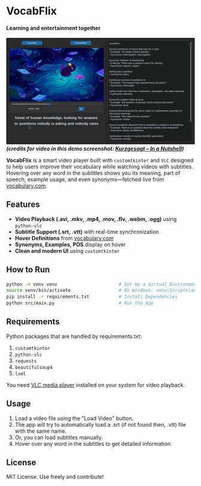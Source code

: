 # VocabFlix
#### Learning and entertainment together

![VocabFlix Screenshot](resources/demo.png)
***(credits for video in this demo screenshot: [Kurzgesagt – In a Nutshell](https://www.youtube.com/channel/UCsXVk37bltHxD1rDPwtNM8Q))***

**VocabFlix** is a smart video player built with `customtkinter` and `VLC` designed to help users improve their vocabulary while watching videos with subtitles. Hovering over any word in the subtitles shows you its meaning, part of speech, example usage, and even synonyms—fetched live from [vocabulary.com](https://www.vocabulary.com).


##  Features

- **Video Playback (.avi, .mkv, .mp4, .mov, .flv, .webm, .ogg)** using `python-vlc`
- **Subtitle Support (.srt, .vtt)** with real-time synchronization
- **Hover Definitions** from [vocabulary.com](https://www.vocabulary.com/)
- **Synonyms, Examples, POS** display on hover
- **Clean and modern UI** using `customtkinter`


## How to Run

```bash
python -m venv venv                       # Set Up a Virtual Environment
source venv/bin/activate                  # On Windows: venv\Scripts\activate
pip install -r requirements.txt           # Install Dependencies
python src/main.py                        # Run the App
```


## Requirements

Python packages that are handled by requirements.txt:
1. `customtkinter`
2. `python-vlc`
3. `requests`
4. `beautifulsoup4`
5. `lxml`

You need [VLC media player](https://www.videolan.org/vlc/#download) installed on your system for video playback.


## Usage

1. Load a video file using the "Load Video" button.
2. The app will try to automatically load a .srt (if not found then, .vtt) file with the same name.
3. Or, you can load subtitles manually.
4. Hover over any word in the subtitles to get detailed information.


## License

MIT License. Use freely and contribute!
